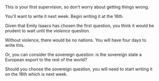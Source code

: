 This is your first supervision, so don't worry about getting things wrong.

You'll want to write it next week.
Begin writing it at the 16th.

Given that Emily Isaacs has chosen the first question, you think it would be prudent to wait until the *violence* question.

Without violence, there would be no nations. You will have four days to write this.

Or, you can consider the sovereign question: is the sovereign state a European export to the rest of the world?

Should you choose the sovereign question, you will need to start writing it on the 16th which is next week.


